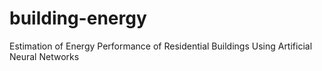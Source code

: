 # building-energy
Estimation of Energy Performance of Residential Buildings Using Artificial Neural Networks
